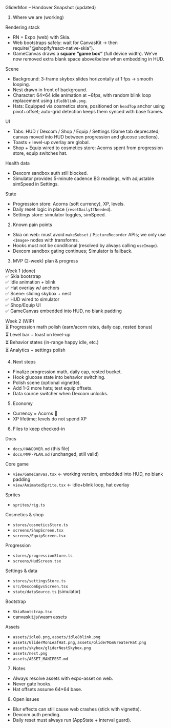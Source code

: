 GliderMon – Handover Snapshot (updated)

1) Where we are (working)

Rendering stack
- RN + Expo (web) with Skia.  
- Web bootstraps safely: wait for CanvasKit → then require("@shopify/react-native-skia").  
- GameCanvas draws a **square “game box”** (full device width). We’ve now removed extra blank space above/below when embedding in HUD.  

Scene
- Background: 3-frame skybox slides horizontally at 1 fps → smooth looping.  
- Nest drawn in front of background.  
- Character: 64×64 idle animation at ~8fps, with random blink loop replacement using `idle8blink.png`.  
- Hats: Equipped via cosmetics store, positioned on `headTop` anchor using pivot+offset; auto-grid detection keeps them synced with base frames.  

UI
- Tabs: HUD / Dexcom / Shop / Equip / Settings (Game tab deprecated; canvas moved into HUD between progression and glucose sections).  
- Toasts + level-up overlay are global.  
- Shop + Equip wired to cosmetics store: Acorns spent from progression store, equip switches hat.  

Health data
- Dexcom sandbox auth still blocked.  
- Simulator provides 5-minute cadence BG readings, with adjustable simSpeed in Settings.  

State
- Progression store: Acorns (soft currency), XP, levels.  
- Daily reset logic in place (`resetDailyIfNeeded`).  
- Settings store: simulator toggles, simSpeed.  

2) Known pain points
- Skia on web: must avoid `makeSubset` / `PictureRecorder` APIs; we only use `<Image>` nodes with transforms.  
- Hooks must not be conditional (resolved by always calling `useImage`).  
- Dexcom sandbox gating continues; Simulator is fallback.  

3) MVP (2-week) plan & progress

Week 1 (done)  
✅ Skia bootstrap  
✅ Idle animation + blink  
✅ Hat overlay w/ anchors  
✅ Scene: sliding skybox + nest  
✅ HUD wired to simulator  
✅ Shop/Equip UI  
✅ GameCanvas embedded into HUD, no blank padding  

Week 2 (WIP)  
⏳ Progression math polish (earn/acorn rates, daily cap, rested bonus)  
⏳ Level bar + toast on level-up  
⏳ Behavior states (in-range happy idle, etc.)  
⏳ Analytics + settings polish  

4) Next steps
- Finalize progression math, daily cap, rested bucket.  
- Hook glucose state into behavior switching.  
- Polish scene (optional vignette).  
- Add 1–2 more hats; test equip offsets.  
- Data source switcher when Dexcom unlocks.  

5) Economy
- Currency = Acorns 🌰  
- XP lifetime; levels do not spend XP  

6) Files to keep checked-in

Docs  
- `docs/HANDOVER.md` (this file)  
- `docs/MVP-PLAN.md` (unchanged, still valid)  

Core game  
- `view/GameCanvas.tsx` ← working version, embedded into HUD, no blank padding  
- `view/AnimatedSprite.tsx` ← idle+blink loop, hat overlay  

Sprites  
- `sprites/rig.ts`  

Cosmetics & shop  
- `stores/cosmeticsStore.ts`  
- `screens/ShopScreen.tsx`  
- `screens/EquipScreen.tsx`  

Progression  
- `stores/progressionStore.ts`  
- `screens/HudScreen.tsx`  

Settings & data  
- `stores/settingsStore.ts`  
- `src/DexcomEgvsScreen.tsx`  
- `state/dataSource.ts` (simulator)  

Bootstrap  
- `SkiaBootstrap.tsx`  
- canvaskit.js/wasm assets  

Assets  
- `assets/idle8.png`, `assets/idle8blink.png`  
- `assets/GliderMonLeafHat.png`, `assets/GliderMonGreaterHat.png`  
- `assets/skybox/gliderNestSkybox.png`  
- `assets/nest.png`  
- `assets/ASSET_MANIFEST.md`  

7) Notes
- Always resolve assets with expo-asset on web.  
- Never gate hooks.  
- Hat offsets assume 64×64 base.  

8) Open issues
- Blur effects can still cause web crashes (stick with vignette).  
- Dexcom auth pending.  
- Daily reset must always run (AppState + interval guard).  